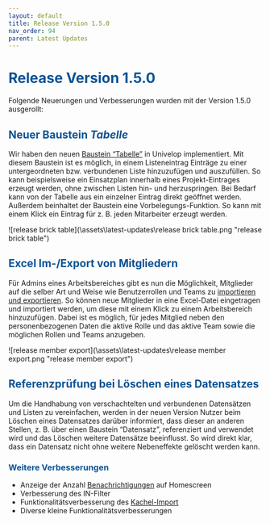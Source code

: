 ```yaml
---
layout: default
title: Release Version 1.5.0
nav_order: 94
parent: Latest Updates
---
```


# <span style="color:#0b5394">**Release Version 1.5.0**</span>

Folgende Neuerungen und Verbesserungen wurden mit der Version 1.5.0 ausgerollt:


## <span style="color:#0b5394">**Neuer Baustein *Tabelle***</span>
Wir haben den neuen [Baustein “Tabelle”](/docs/record-spec-settings/grand-child-expanded/table.html) in Univelop implementiert. Mit diesem Baustein ist es möglich, in einem Listeneintrag Einträge zu einer untergeordneten bzw. verbundenen Liste hinzuzufügen und auszufüllen. So kann beispielsweise ein Einsatzplan innerhalb eines Projekt-Eintrages erzeugt werden, ohne zwischen Listen hin- und herzuspringen. Bei Bedarf kann von der Tabelle aus ein einzelner Eintrag direkt geöffnet werden. Außerdem beinhaltet der Baustein eine Vorbelegungs-Funktion. So kann mit einem Klick ein Eintrag für z. B. jeden Mitarbeiter erzeugt werden.

![release brick table](\assets\latest-updates\release brick table.png "release brick table")

## <span style="color:#0b5394">**Excel Im-/Export von Mitgliedern**</span>  
Für Admins eines Arbeitsbereiches gibt es nun die Möglichkeit, Mitglieder auf die selber Art und Weise wie Benutzerrollen und Teams zu [importieren und exportieren](/docs/import-export.html#im--und-export-von-mitgliedern). So können neue Mitglieder in eine Excel-Datei eingetragen und importiert werden, um diese mit einem Klick zu einem Arbeitsbereich hinzuzufügen. Dabei ist es möglich, für jedes Mitglied neben den personenbezogenen Daten die aktive Rolle und das aktive Team sowie die möglichen Rollen und Teams anzugeben.

![release member export](\assets\latest-updates\release member export.png "release member export")

## <span style="color:#0b5394">**Referenzprüfung bei Löschen eines Datensatzes**</span>  
Um die Handhabung von verschachtelten und verbundenen Datensätzen und Listen zu vereinfachen, werden in der neuen Version Nutzer beim Löschen eines Datensatzes darüber informiert, dass dieser an anderen Stellen, z. B. über einen Baustein “Datensatz”, referenziert und verwendet wird und das Löschen weitere Datensätze beeinflusst. So wird direkt klar, dass ein Datensatz nicht ohne weitere Nebeneffekte gelöscht werden kann.

### <span style="color:#0b5394">**Weitere Verbesserungen**</span>
- Anzeige der Anzahl [Benachrichtigungen](/docs/global-settings-and-functions.html#push-benachrichtigungen) auf Homescreen
- Verbesserung des IN-Filter
- Funktionalitätsverbesserung des [Kachel-Import](/docs/import-export.html#kacheln)
- Diverse kleine Funktionalitätsverbesserungen